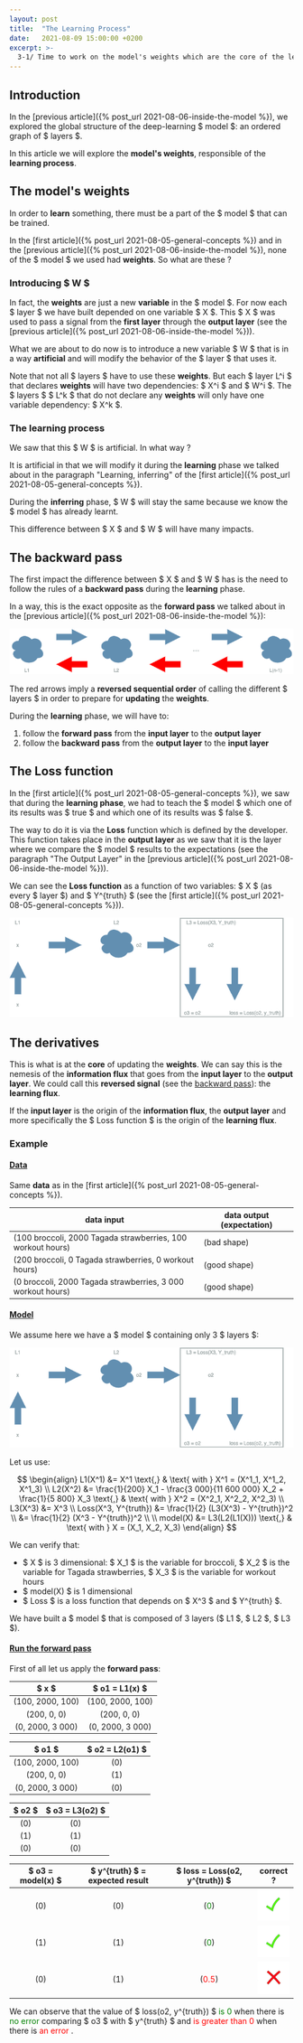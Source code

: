 ```yaml
---
layout: post
title:  "The Learning Process"
date:   2021-08-09 15:00:00 +0200
excerpt: >-
  3-1/ Time to work on the model's weights which are the core of the learning process.
---
```


## Introduction

In the [previous article]({% post_url 2021-08-06-inside-the-model %}), we explored the 
 global structure of the deep-learning $ model $: an ordered graph of $ layers $.

In this article we will explore the **model's weights**, responsible of the **learning process**. 

## The model's weights

In order to **learn** something, there must be a part of the $ model $ that can be trained. 

In the [first article]({% post_url 2021-08-05-general-concepts %}) and in the 
[previous article]({% post_url 2021-08-06-inside-the-model %}), none of the $ model $ we used had **weights**.
So what are these ?

### Introducing $ W $ 

In fact, the **weights** are just a new **variable** in the $ model $. 
For now each $ layer $ we have built depended on one variable $ X $. 
This $ X $ was used to pass a signal from the **first layer** through the **output layer** 
(see the [previous article]({% post_url 2021-08-06-inside-the-model %})).

What we are about to do now is to introduce a new variable $ W $ that is in a way **artificial** and will 
modify the behavior of the $ layer $ that uses it. 

Note that not all $ layers $ have to use these **weights**. But each $ layer L^i $ that declares 
**weights** will have two dependencies: $ X^i $ and $ W^i $. The $ layers $ $ L^k $ that do not declare 
any **weights** will only have one variable dependency: $ X^k $.

### The learning process 

We saw that this $ W $ is artificial. In what way ?

It is artificial in that we will modify it during 
the **learning** phase we talked about in the paragraph "Learning, inferring" of the 
[first article]({% post_url 2021-08-05-general-concepts %}).

During the **inferring** phase, $ W $ will stay the same because we know the $ model $ has already learnt.

This difference between $ X $ and $ W $ will have many impacts.  

## The backward pass

The first impact the difference between $ X $ and $ W $ has is the need to follow the rules of 
a **backward pass** during the **learning** phase.

In a way, this is the exact opposite as the **forward pass** we talked about in 
the [previous article]({% post_url 2021-08-06-inside-the-model %}):

![Layers](/_assets/images/backward/Layers.png)

The red arrows imply a **reversed sequential order** of calling the different $ layers $ in order to 
prepare for **updating** the **weights**.

During the **learning** phase, we will have to: 

1. follow the **forward pass** from the **input layer** to the **output layer** 
2. follow the **backward pass** from the **output layer** to the **input layer**

## The Loss function

In the [first article]({% post_url 2021-08-05-general-concepts %}), we saw that during the 
**learning phase**, we had to teach the $ model $ which one of its results was $ true $ and 
which one of its results was $ false $. 

The way to do it is via the **Loss** function which is defined by the developer. 
This function takes place in the **output layer** as we saw that it is the layer where we 
compare the $ model $ results to the expectations (see the paragraph "The Output Layer" in the 
[previous article]({% post_url 2021-08-06-inside-the-model %})).

We can see the **Loss function** as a function of two variables: $ X $ (as every $ layer $) and 
$ Y^{truth} $ (see the [first article]({% post_url 2021-08-05-general-concepts %})).

![Layer-1](/_assets/images/backward/Layer-1.png)

## The derivatives

This is what is at the **core** of updating the **weights**. 
We can say this is the nemesis of the **information flux** that goes from the **input layer** to 
the **output layer**. We could call this **reversed signal** 
(see the [backward pass](#the-backward-pass)): the **learning flux**. 

If the **input layer** is the origin of the **information flux**, the **output layer** 
and more specifically the $ Loss function $  is the origin of the **learning flux**. 

### Example

#### <span style="text-decoration:underline"> Data </span>

Same **data** as in the [first article]({% post_url 2021-08-05-general-concepts %}).

| data input | data output (expectation) |
| ---------------- | ----- |
| (100 broccoli, 2000 Tagada strawberries, 100 workout hours) | (bad shape) |
|(200 broccoli,  0 Tagada strawberries, 0 workout hours) | (good shape) |
| (0 broccoli, 2000 Tagada strawberries, 3 000 workout hours) | (good shape) |

#### <span style="text-decoration:underline"> Model </span> 

We assume here we have a $ model $ containing only 3 $ layers $: 

![Layer-1](/_assets/images/backward/Layer-1.png)

Let us use: 

$$
\begin{align}
    L1(X^1)  &= X^1 \text{,} & \text{ with } X^1 = (X^1_1, X^1_2, X^1_3) \\
    L2(X^2)  &= \frac{1}{200} X_1 - \frac{3 000}{11 600 000}  X_2 + \frac{1}{5 800} X_3 
        \text{,} & \text{ with } X^2 = (X^2_1, X^2_2, X^2_3) \\
    L3(X^3)  &= X^3 \\ 
    Loss(X^3, Y^{truth})  &= \frac{1}{2} (L3(X^3) - Y^{truth})^2 \\ 
                          &= \frac{1}{2} (X^3 - Y^{truth})^2 \\ \\
    model(X) &= L3(L2(L1(X))) \text{,} & \text{ with } X = (X_1, X_2, X_3) 
\end{align}
$$

We can verify that:
- $ X $ is 3 dimensional: $ X_1 $ is the variable for broccoli, $ X_2 $ is the variable for Tagada strawberries, 
$ X_3 $ is the variable for workout hours
- $ model(X) $ is 1 dimensional
- $ Loss $ is a loss function that depends on $ X^3 $ and $ Y^{truth} $.

We have built a $ model $ that is composed of 3 layers ($ L1 $, $ L2 $, $ L3 $).

#### <span style="text-decoration:underline"> Run the forward pass </span>

First of all let us apply the **forward pass**:

| $ x $              | $ o1 = L1(x) $   |
| :----------------: | :--------------: |
| (100, 2000, 100)   | (100, 2000, 100) |
| (200,  0, 0)       | (200,  0, 0)     |
| (0, 2000, 3 000)   | (0, 2000, 3 000) |

| $ o1 $             | $ o2 = L2(o1) $ |
| :----------------: | :-------------: |
| (100, 2000, 100)   | (0)             |
| (200,  0, 0)       | (1)             |
| (0, 2000, 3 000)   | (0)             |

| $ o2 $ | $ o3 = L3(o2) $ |
| :----: | :-------------: |
| (0)    | (0)             |
| (1)    | (1)             |
| (0)    | (0)             |

| $ o3 = model(x) $ | $ y^{truth} $ = expected result | $ loss = Loss(o2, y^{truth}) $ | correct ? |
| :----: | :-----: | :-----: | :---: |
| (0) | (0) | (<span style="color:green">0</span>) | ![wrong](/_assets/images/general/right.png) |
| (1) | (1) | (<span style="color:green">0</span>) | ![wrong](/_assets/images/general/right.png) |
| (0) | (1) | (<span style="color:red">0.5</span>) | ![right](/_assets/images/general/wrong.png) |

We can observe that the value of $ loss(o2, y^{truth}) $ <span style="color:green"> is 0 </span> when there is <span style="color:green"> no error </span> comparing $ o3 $ 
with $ y^{truth} $ and <span style="color:red"> is greater than 0 </span> when there is <span style="color:red"> an error </span>.
